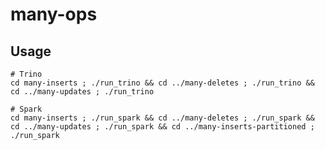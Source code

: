 # many-ops

## Usage

    # Trino
    cd many-inserts ; ./run_trino && cd ../many-deletes ; ./run_trino && cd ../many-updates ; ./run_trino

    # Spark
    cd many-inserts ; ./run_spark && cd ../many-deletes ; ./run_spark && cd ../many-updates ; ./run_spark && cd ../many-inserts-partitioned ; ./run_spark
